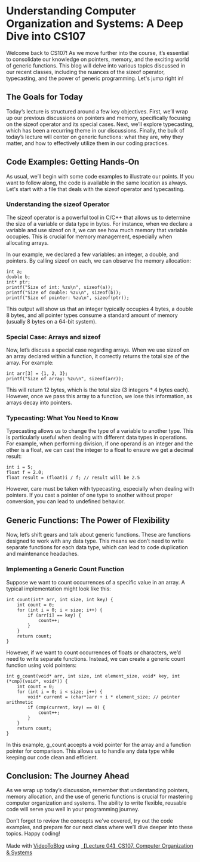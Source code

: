 Understanding Computer Organization and Systems: A Deep Dive into CS107
=======================================================================

Welcome back to CS107! As we move further into the course, it’s essential to consolidate our knowledge on pointers, memory, and the exciting world of generic functions. This blog will delve into various topics discussed in our recent classes, including the nuances of the sizeof operator, typecasting, and the power of generic programming. Let's jump right in!

The Goals for Today
-------------------

Today’s lecture is structured around a few key objectives. First, we’ll wrap up our previous discussions on pointers and memory, specifically focusing on the sizeof operator and its special cases. Next, we’ll explore typecasting, which has been a recurring theme in our discussions. Finally, the bulk of today’s lecture will center on generic functions: what they are, why they matter, and how to effectively utilize them in our coding practices.

Code Examples: Getting Hands-On
-------------------------------

As usual, we’ll begin with some code examples to illustrate our points. If you want to follow along, the code is available in the same location as always. Let's start with a file that deals with the sizeof operator and typecasting.

### Understanding the sizeof Operator

The sizeof operator is a powerful tool in C/C++ that allows us to determine the size of a variable or data type in bytes. For instance, when we declare a variable and use sizeof on it, we can see how much memory that variable occupies. This is crucial for memory management, especially when allocating arrays.

In our example, we declared a few variables: an integer, a double, and pointers. By calling sizeof on each, we can observe the memory allocation:

    int a;
    double b;
    int* ptr;
    printf("Size of int: %zu\n", sizeof(a)); 
    printf("Size of double: %zu\n", sizeof(b));
    printf("Size of pointer: %zu\n", sizeof(ptr)); 
    

This output will show us that an integer typically occupies 4 bytes, a double 8 bytes, and all pointer types consume a standard amount of memory (usually 8 bytes on a 64-bit system).

### Special Case: Arrays and sizeof

Now, let’s discuss a special case regarding arrays. When we use sizeof on an array declared within a function, it correctly returns the total size of the array. For example:

    int arr[3] = {1, 2, 3};
    printf("Size of array: %zu\n", sizeof(arr)); 
    

This will return 12 bytes, which is the total size (3 integers \* 4 bytes each). However, once we pass this array to a function, we lose this information, as arrays decay into pointers.

### Typecasting: What You Need to Know

Typecasting allows us to change the type of a variable to another type. This is particularly useful when dealing with different data types in operations. For example, when performing division, if one operand is an integer and the other is a float, we can cast the integer to a float to ensure we get a decimal result:

    int i = 5;
    float f = 2.0;
    float result = (float)i / f; // result will be 2.5
    

However, care must be taken with typecasting, especially when dealing with pointers. If you cast a pointer of one type to another without proper conversion, you can lead to undefined behavior.

Generic Functions: The Power of Flexibility
-------------------------------------------

Now, let’s shift gears and talk about generic functions. These are functions designed to work with any data type. This means we don’t need to write separate functions for each data type, which can lead to code duplication and maintenance headaches.

### Implementing a Generic Count Function

Suppose we want to count occurrences of a specific value in an array. A typical implementation might look like this:

    int count(int* arr, int size, int key) {
        int count = 0;
        for (int i = 0; i < size; i++) {
            if (arr[i] == key) {
                count++;
            }
        }
        return count;
    }
    

However, if we want to count occurrences of floats or characters, we’d need to write separate functions. Instead, we can create a generic count function using void pointers:

    int g_count(void* arr, int size, int element_size, void* key, int (*cmp)(void*, void*)) {
        int count = 0;
        for (int i = 0; i < size; i++) {
            void* current = (char*)arr + i * element_size; // pointer arithmetic
            if (cmp(current, key) == 0) {
                count++;
            }
        }
        return count;
    }
    

In this example, g\_count accepts a void pointer for the array and a function pointer for comparison. This allows us to handle any data type while keeping our code clean and efficient.

Conclusion: The Journey Ahead
-----------------------------

As we wrap up today’s discussion, remember that understanding pointers, memory allocation, and the use of generic functions is crucial for mastering computer organization and systems. The ability to write flexible, reusable code will serve you well in your programming journey.

Don’t forget to review the concepts we've covered, try out the code examples, and prepare for our next class where we’ll dive deeper into these topics. Happy coding!

Made with [VideoToBlog](https://www.videoToBlog.ai) using [【Lecture 04】CS107, Computer Organization & Systems](https://www.youtube.com/watch?v=7hNhJj1zUyM)

